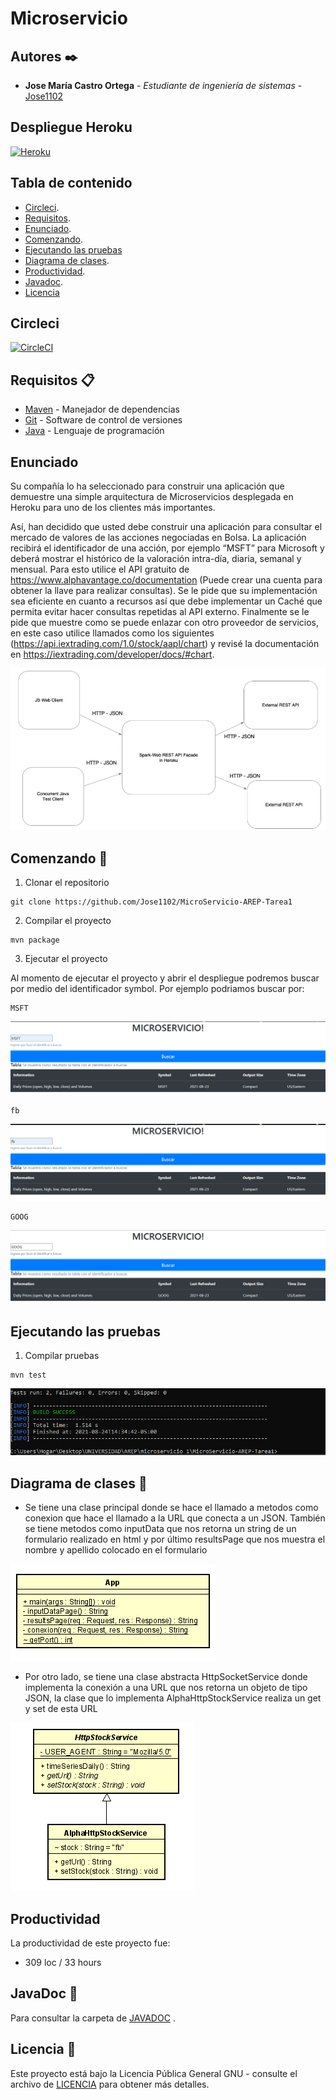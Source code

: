 # Microservicio

## Autores ✒️

* **Jose María Castro Ortega** - *Estudiante de ingeniería de sistemas* - [Jose1102](https://github.com/Jose1102)

## Despliegue Heroku 


[![Heroku](https://www.herokucdn.com/deploy/button.png)](https://microservicio-tarea1.herokuapp.com/)


## Tabla de contenido

- [Circleci](#circleci).
- [Requisitos](#requisitos-).
- [Enunciado](#enunciado).
- [Comenzando](#comenzando-).
- [Ejecutando las pruebas](#ejecutando-las-pruebas)
- [Diagrama de clases](#diagrama-de-clases-).
- [Productividad](#productividad).
- [Javadoc](#javaDoc-).
- [Licencia](#licencia-)

## Circleci

[![CircleCI](https://circleci.com/gh/circleci/circleci-docs.svg?style=svg)](https://app.circleci.com/pipelines/github/Jose1102/MicroServicio-AREP-Tarea1)

## Requisitos 📋
* [Maven](https://maven.apache.org/) - Manejador de dependencias
* [Git](https://git-scm.com/) - Software de control de versiones
* [Java](https://www.oracle.com/java/) - Lenguaje de programación

## Enunciado


Su compañía lo ha seleccionado para construir una aplicación que demuestre una simple arquitectura de Microservicios desplegada en Heroku para uno de los clientes más importantes.

Así, han decidido que usted debe construir una aplicación para consultar el mercado de valores de las acciones negociadas en Bolsa.  La aplicación recibirá el identificador de una acción, por ejemplo “MSFT” para Microsoft  y deberá mostrar el histórico de la valoración intra-día, diaria, semanal y mensual. Para esto utilice el API gratuito de https://www.alphavantage.co/documentation (Puede crear una cuenta para obtener la llave para realizar consultas). Se le pide que su implementación sea eficiente en cuanto a recursos así que debe implementar un Caché que permita evitar hacer consultas repetidas al API externo. Finalmente se le pide que muestre como se puede enlazar con otro proveedor de servicios, en este caso utilice llamados como los siguientes (https://api.iextrading.com/1.0/stock/aapl/chart) y revisé la documentación en  https://iextrading.com/developer/docs/#chart.


![Contexto](https://github.com/Jose1102/MicroServicio-AREP-Tarea1/blob/master/images/contexto.PNG)


## Comenzando 🚀
1. Clonar el repositorio
```
git clone https://github.com/Jose1102/MicroServicio-AREP-Tarea1
```

2. Compilar el proyecto

```
mvn package
```

3. Ejecutar el proyecto 

Al momento de ejecutar el proyecto y abrir el despliegue podremos buscar por medio del identificador symbol. Por ejemplo podriamos buscar por:

```
MSFT
```
![MSFT](https://github.com/Jose1102/MicroServicio-AREP-Tarea1/blob/master/images/msft.PNG)

```
fb
```
![fb](https://github.com/Jose1102/MicroServicio-AREP-Tarea1/blob/master/images/fb.PNG)

```
GOOG
```
![fb](https://github.com/Jose1102/MicroServicio-AREP-Tarea1/blob/master/images/GOOG.PNG)


## Ejecutando las pruebas




1. Compilar pruebas

```
mvn test
```

![Test](https://github.com/Jose1102/MicroServicio-AREP-Tarea1/blob/master/images/test.PNG)

## Diagrama de clases 📖


* Se tiene una clase principal donde se hace el llamado a metodos como conexion que hace el llamado a la URL que conecta a un JSON. También se tiene metodos como inputData que nos retorna un string de un formulario realizado en html y por último resultsPage que nos muestra el nombre y apellido colocado en el formulario


![Main](https://github.com/Jose1102/MicroServicio-AREP-Tarea1/blob/master/images/diagrama/App.PNG)


* Por otro lado, se tiene una clase abstracta HttpSocketService donde implementa la conexión a una URL que nos retorna un objeto de tipo JSON, la clase que lo implementa AlphaHttpStockService realiza un get y set de esta URL

![Main](https://github.com/Jose1102/MicroServicio-AREP-Tarea1/blob/master/images/diagrama/HttpService.PNG)


## Productividad
La productividad de este proyecto fue:
* 309 loc / 33 hours

## JavaDoc 📖

Para consultar la carpeta de [JAVADOC](https://github.com/Jose1102/MicroServicio-AREP-Tarea1/tree/master/doc) .

## Licencia 📌

Este proyecto está bajo la Licencia Pública General GNU - consulte el archivo de [LICENCIA](https://github.com/Jose1102/MicroServicio-AREP-Tarea1/blob/master/LICENSE.txt) para obtener más detalles.
